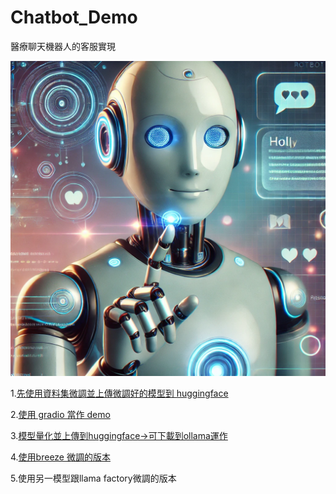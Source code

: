# Chatbot_Demo

醫療聊天機器人的客服實現

![cover](./img/cover.png)

1.[先使用資料集微調並上傳微調好的模型到 huggingface](https://github.com/markl-a/Chatbot_Demo/blob/main/1.Medical_chat.ipynb)

2.[使用 gradio 當作 demo](https://github.com/markl-a/Chatbot_Demo/blob/main/2.Gradio.ipynb)

3.[模型量化並上傳到huggingface->可下載到ollama運作](https://github.com/markl-a/Chatbot_Demo/blob/main/3.Gradio%EF%BC%8B%E5%A3%93%E7%B8%AE%E9%87%8F%E5%8C%96%2B%E4%B8%8A%E5%82%B3.ipynb)

4.[使用breeze 微調的版本](https://github.com/markl-a/Chatbot_Demo/blob/main/4.medical_chat_Breeze_7B_Instruct_v1_0.ipynb)

5.使用另一模型跟llama factory微調的版本
